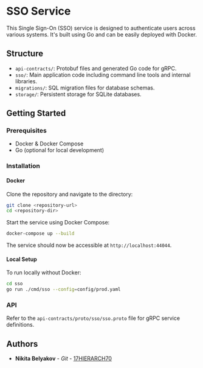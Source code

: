 # SSO Service

This Single Sign-On (SSO) service is designed to authenticate users across various systems. It's built using Go and can be easily deployed with Docker.

## Structure

- `api-contracts/`: Protobuf files and generated Go code for gRPC.
- `sso/`: Main application code including command line tools and internal libraries.
- `migrations/`: SQL migration files for database schemas.
- `storage/`: Persistent storage for SQLite databases.

## Getting Started

### Prerequisites

- Docker & Docker Compose
- Go (optional for local development)

### Installation

#### Docker

Clone the repository and navigate to the directory:

```bash
git clone <repository-url>
cd <repository-dir>
```

Start the service using Docker Compose:

```bash
docker-compose up --build
```

The service should now be accessible at `http://localhost:44044`.

#### Local Setup

To run locally without Docker:

```bash
cd sso
go run ./cmd/sso --config=config/prod.yaml
```

### API

Refer to the `api-contracts/proto/sso/sso.proto` file for gRPC service definitions.

## Authors

- **Nikita Belyakov** - *Git* - [17HIERARCH70](https://github.com/17HIERARCH70/)

